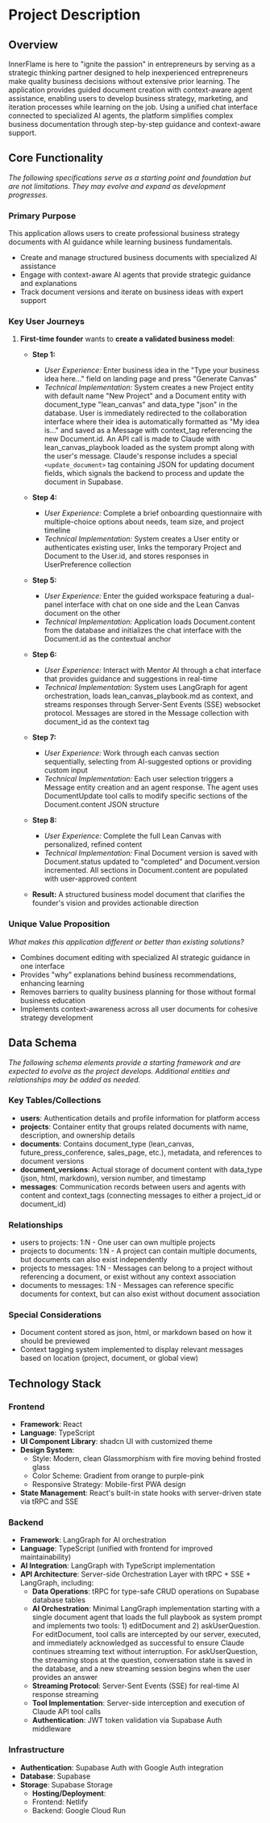 # Project Description

## Overview
InnerFlame is here to "ignite the passion" in entrepreneurs by serving as a strategic thinking partner designed to help inexperienced entrepreneurs make quality business decisions without extensive prior learning. The application provides guided document creation with context-aware agent assistance, enabling users to develop business strategy, marketing, and iteration processes while learning on the job. Using a unified chat interface connected to specialized AI agents, the platform simplifies complex business documentation through step-by-step guidance and context-aware support.

## Core Functionality
*The following specifications serve as a starting point and foundation but are not limitations. They may evolve and expand as development progresses.*

### Primary Purpose
This application allows users to create professional business strategy documents with AI guidance while learning business fundamentals.
- Create and manage structured business documents with specialized AI assistance
- Engage with context-aware AI agents that provide strategic guidance and explanations
- Track document versions and iterate on business ideas with expert support

### Key User Journeys
1. **First-time founder** wants to **create a validated business model**:

   - **Step 1:** 
     - *User Experience:* Enter business idea in the "Type your business idea here..." field on landing page and press "Generate Canvas"
     - *Technical Implementation:* System creates a new Project entity with default name "New Project" and a Document entity with document_type "lean_canvas" and data_type "json" in the database. User is immediately redirected to the collaboration interface where their idea is automatically formatted as "My idea is..." and saved as a Message with context_tag referencing the new Document.id. An API call is made to Claude with lean_canvas_playbook loaded as the system prompt along with the user's message. Claude's response includes a special `<update_document>` tag containing JSON for updating document fields, which signals the backend to process and update the document in Supabase.

   - **Step 4:** 
     - *User Experience:* Complete a brief onboarding questionnaire with multiple-choice options about needs, team size, and project timeline
     - *Technical Implementation:* System creates a User entity or authenticates existing user, links the temporary Project and Document to the User.id, and stores responses in UserPreference collection

   - **Step 5:** 
     - *User Experience:* Enter the guided workspace featuring a dual-panel interface with chat on one side and the Lean Canvas document on the other
     - *Technical Implementation:* Application loads Document.content from the database and initializes the chat interface with the Document.id as the contextual anchor

   - **Step 6:** 
     - *User Experience:* Interact with Mentor AI through a chat interface that provides guidance and suggestions in real-time
     - *Technical Implementation:* System uses LangGraph for agent orchestration, loads lean_canvas_playbook.md as context, and streams responses through Server-Sent Events (SSE) websocket protocol. Messages are stored in the Message collection with document_id as the context tag

   - **Step 7:** 
     - *User Experience:* Work through each canvas section sequentially, selecting from AI-suggested options or providing custom input
     - *Technical Implementation:* Each user selection triggers a Message entity creation and an agent response. The agent uses DocumentUpdate tool calls to modify specific sections of the Document.content JSON structure

   - **Step 8:** 
     - *User Experience:* Complete the full Lean Canvas with personalized, refined content
     - *Technical Implementation:* Final Document version is saved with Document.status updated to "completed" and Document.version incremented. All sections in Document.content are populated with user-approved content

   - **Result:** A structured business model document that clarifies the founder's vision and provides actionable direction

### Unique Value Proposition
_What makes this application different or better than existing solutions?_
- Combines document editing with specialized AI strategic guidance in one interface
- Provides "why" explanations behind business recommendations, enhancing learning
- Removes barriers to quality business planning for those without formal business education
- Implements context-awareness across all user documents for cohesive strategy development

## Data Schema
*The following schema elements provide a starting framework and are expected to evolve as the project develops. Additional entities and relationships may be added as needed.*

### Key Tables/Collections
- **users**: Authentication details and profile information for platform access
- **projects**: Container entity that groups related documents with name, description, and ownership details
- **documents**: Contains document_type (lean_canvas, future_press_conference, sales_page, etc.), metadata, and references to document versions
- **document_versions**: Actual storage of document content with data_type (json, html, markdown), version number, and timestamp
- **messages**: Communication records between users and agents with content and context_tags (connecting messages to either a project_id or document_id)


### Relationships
- users to projects: 1:N - One user can own multiple projects
- projects to documents: 1:N - A project can contain multiple documents, but documents can also exist independently
- projects to messages: 1:N - Messages can belong to a project without referencing a document, or exist without any context association
- documents to messages: 1:N - Messages can reference specific documents for context, but can also exist without document association

### Special Considerations
- Document content stored as json, html, or markdown based on how it should be previewed
- Context tagging system implemented to display relevant messages based on location (project, document, or global view)

## Technology Stack

### Frontend
- **Framework**: React
- **Language**: TypeScript
- **UI Component Library**: shadcn UI with customized theme
- **Design System**:
  - Style: Modern, clean Glassmorphism with fire moving behind frosted glass
  - Color Scheme: Gradient from orange to purple-pink
  - Responsive Strategy: Mobile-first PWA design
- **State Management**: React's built-in state hooks with server-driven state via tRPC and SSE

### Backend
- **Framework**: LangGraph for AI orchestration
- **Language**: TypeScript (unified with frontend for improved maintainability)
- **AI Integration**: LangGraph with TypeScript implementation
- **API Architecture**: Server-side Orchestration Layer with tRPC + SSE + LangGraph, including:
  - **Data Operations**: tRPC for type-safe CRUD operations on Supabase database tables
  - **AI Orchestration**: Minimal LangGraph implementation starting with a single document agent that loads the full playbook as system prompt and implements two tools: 1) editDocument and 2) askUserQuestion. For editDocument, tool calls are intercepted by our server, executed, and immediately acknowledged as successful to ensure Claude continues streaming text without interruption. For askUserQuestion, the streaming stops at the question, conversation state is saved in the database, and a new streaming session begins when the user provides an answer
  - **Streaming Protocol**: Server-Sent Events (SSE) for real-time AI response streaming
  - **Tool Implementation**: Server-side interception and execution of Claude API tool calls
  - **Authentication**: JWT token validation via Supabase Auth middleware

### Infrastructure
- **Authentication**: Supabase Auth with Google Auth integration
- **Database**: Supabase
- **Storage**: Supabase Storage
  - **Hosting/Deployment**:
  - Frontend: Netlify
  - Backend: Google Cloud Run